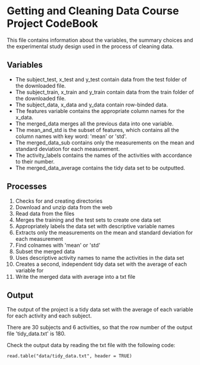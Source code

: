 # Getting and Cleaning Data Course Project CodeBook
This file contains information about the variables, the summary choices and the experimental study design used in the process of cleaning data.
## Variables
* The subject_test, x_test and y_test contain data from the test folder of the downloaded file.
* The subject_train, x_train and y_train contain data from the train folder of the downloaded file.
* The subject_data, x_data and y_data contain row-binded data.
* The features variable contains the appropriate column names for the x_data.
* The merged_data merges all the previous data into one variable.
* The mean_and_std is the subset of features, which contains all the column names with key word: 'mean' or 'std'.
* The merged_data_sub contains only the measurements on the mean and standard deviation for each measurement.
* The activity_labels contains the names of the activities with accordance to their number.
* The merged_data_average contains the tidy data set to be outputted.

## Processes
1. Checks for and creating directories
2. Download and unzip data from the web
3. Read data from the files
4. Merges the training and the test sets to create one data set
5. Appropriately labels the data set with descriptive variable names
6. Extracts only the measurements on the mean and standard deviation for each measurement
7. Find colnames with 'mean' or 'std'
8. Subset the merged data
9. Uses descriptive activity names to name the activities in the data set
10. Creates a second, independent tidy data set with the average of each variable for
11. Write the merged data with average into a txt file

## Output
The output of the project is a tidy data set with the average of each variable for each activity and each subject.

There are 30 subjects and 6 activities, so that the row number of the output file 'tidy_data.txt' is 180.

Check the output data by reading the txt file with the following code:

    read.table("data/tidy_data.txt", header = TRUE)
